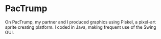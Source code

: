 # PacTrump

On PacTrump, my partner and I produced graphics using Piskel, a pixel-art sprite creating platform. I coded in Java, making frequent use of the Swing GUI.
